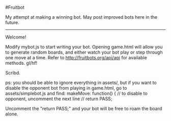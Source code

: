 #Fruitbot

My attempt at making a winning bot. May post improved bots here in the future.

- - -

Welcome!

Modify mybot.js to start writing your bot. Opening game.html will allow you to generate random boards, and either watch your bot play or step through one move at a time. Refer to http://fruitbots.org/api/api for available methods. gl/hf!

Scribd.

ps: you should be able to ignore everything in assets/, but if you want to disable the opponent bot from playing in game.html, go to assets/simplebot.js and find:
    makeMove: function() {
       // to disable to opponent, uncomment the next line
       // return PASS;

Uncomment the "return PASS;" and your bot will be free to roam the board alone.
